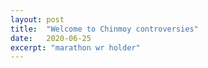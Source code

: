 ```yaml
---
layout: post
title:  "Welcome to Chinmoy controversies"
date:   2020-06-25
excerpt: "marathon wr holder"
---
```

